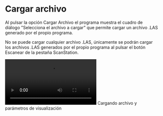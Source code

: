# Cargar archivo

Al pulsar la opción Cargar Archivo el programa muestra el cuadro de diálogo "Selecciona el archivo a cargar" que permite cargar un archivo .LAS generado por el propio programa.

No se puede cargar cualquier archivo .LAS, únicamente se podrán cargar los archivos .LAS generados por el propio programa al pulsar el botón Escanear de la pestaña ScanStation.

![](https://digi21.blob.core.windows.net/videos-ayuda/CargaArchivosYParametrosVisualizacionLOPCC.mp4)
Cargando archivo y parámetros de visualización
